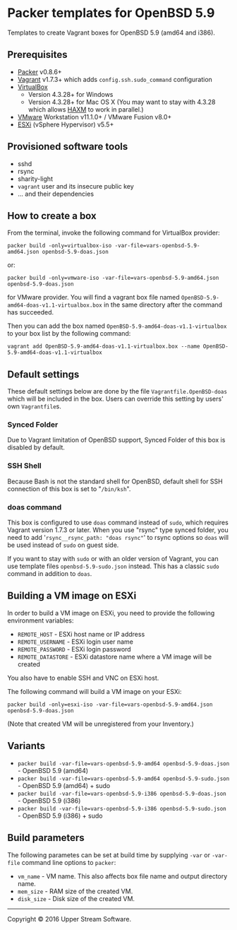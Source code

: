 # Packer templates for OpenBSD 5.9

Templates to create Vagrant boxes for OpenBSD 5.9 (amd64 and i386).

## Prerequisites

* [Packer] v0.8.6+
* [Vagrant] v1.7.3+ which adds `config.ssh.sudo_command` configuration
* [VirtualBox]
	* Version 4.3.28+ for Windows
	* Version 4.3.28+ for Mac OS X (You may want to stay with 4.3.28 which allows [HAXM] to work in parallel.)
* [VMware] Workstation v11.1.0+ / VMware Fusion v8.0+
* [ESXi] (vSphere Hypervisor) v5.5+

[ESXi]: http://www.vmware.com/products/vsphere-hypervisor
        "Free VMware vSphere Hypervisor, Free Virtualization (ESXi)"
[HAXM]: https://software.intel.com/en-us/android/articles/intel-hardware-accelerated-execution-manager
        "Intel&reg; Hardware Accelerated Execution Manager"
[Packer]: https://www.packer.io/ "Packer by HashiCorp"
[Vagrant]: https://www.vagrantup.com/ "Vagrant"
[VirtualBox]: https://www.virtualbox.org/ "Oracle VM VirtualBox"
[VMware]: http://www.vmware.com/ "VMware Virtualization for Desktop &amp; Server, Application, Public &amp; Hybrid Clouds"

## Provisioned software tools

* sshd
* rsync
* sharity-light
* `vagrant` user and its insecure public key
* ... and their dependencies

## How to create a box

From the terminal, invoke the following command for VirtualBox provider:

	packer build -only=virtualbox-iso -var-file=vars-openbsd-5.9-amd64.json openbsd-5.9-doas.json

or:

	packer build -only=vmware-iso -var-file=vars-openbsd-5.9-amd64.json openbsd-5.9-doas.json

for VMware provider.
You will find a vagrant box file named `OpenBSD-5.9-amd64-doas-v1.1-virtualbox.box`
in the same directory after the command has succeeded.

Then you can add the box named `OpenBSD-5.9-amd64-doas-v1.1-virtualbox` to your box list
by the following command:

	vagrant add OpenBSD-5.9-amd64-doas-v1.1-virtualbox.box --name OpenBSD-5.9-amd64-doas-v1.1-virtualbox

## Default settings

These default settings below are done by the file `Vagrantfile.OpenBSD-doas` which will be included in the box.
Users can override this setting by users' own `Vagrantfile`s.

### Synced Folder

Due to Vagrant limitation of OpenBSD support, Synced Folder of this box is disabled by default.

### SSH Shell

Because Bash is not the standard shell for OpenBSD, default shell for SSH connection of this box
is set to "`/bin/ksh`".

### doas command

This box is configured to use `doas` command instead of `sudo`, which requires Vagrant version 1.7.3 or later.
When you use "rsync" type synced folder, you need to add '`rsync__rsync_path: "doas rsync"`' to rsync options
so `doas` will be used instead of `sudo` on guest side.

If you want to stay with `sudo` or with an older version of Vagrant, you can use template files
`openbsd-5.9-sudo.json` instead.  This has a classic `sudo` command in addition to `doas`.

## Building a VM image on ESXi

In order to build a VM image on ESXi, you need to provide the following environment variables:

* `REMOTE_HOST` - ESXi host name or IP address
* `REMOTE_USERNAME` - ESXi login user name
* `REMOTE_PASSWORD` - ESXi login password
* `REMOTE_DATASTORE` - ESXi datastore name where a VM image will be created

You also have to enable SSH and VNC on ESXi host.

The following command will build a VM image on your ESXi:

    packer build -only=esxi-iso -var-file=vars-openbsd-5.9-amd64.json openbsd-5.9-doas.json

(Note that created VM will be unregistered from your Inventory.)

## Variants

* `packer build -var-file=vars-openbsd-5.9-amd64 openbsd-5.9-doas.json` - OpenBSD 5.9 (amd64)
* `packer build -var-file=vars-openbsd-5.9-amd64 openbsd-5.9-sudo.json` - OpenBSD 5.9 (amd64) + sudo
* `packer build -var-file=vars-openbsd-5.9-i386 openbsd-5.9-doas.json` - OpenBSD 5.9 (i386)
* `packer build -var-file=vars-openbsd-5.9-i386 openbsd-5.9-sudo.json` - OpenBSD 5.9 (i386) + sudo

## Build parameters

The following parametes can be set at build time by supplying `-var` or `-var-file` command line options to `packer`:

* `vm_name` - VM name.  This also affects box file name and output directory name.
* `mem_size` - RAM size of the created VM.
* `disk_size` - Disk size of the created VM.

- - -

Copyright &copy; 2016 Upper Stream Software.
